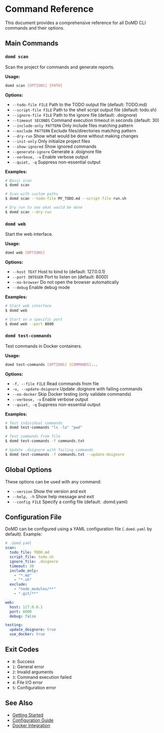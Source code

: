 # Command Reference

This document provides a comprehensive reference for all DoMD CLI commands and their options.

## Main Commands

### `domd scan`

Scan the project for commands and generate reports.

**Usage:**
```bash
domd scan [OPTIONS] [PATH]
```

**Options:**
- `--todo-file FILE`       Path to the TODO output file (default: TODO.md)
- `--script-file FILE`     Path to the shell script output file (default: todo.sh)
- `--ignore-file FILE`     Path to the ignore file (default: .doignore)
- `--timeout SECONDS`      Command execution timeout in seconds (default: 30)
- `--include-only PATTERN` Only include files matching pattern
- `--exclude PATTERN`      Exclude files/directories matching pattern
- `--dry-run`              Show what would be done without making changes
- `--init-only`            Only initialize project files
- `--show-ignored`         Show ignored commands
- `--generate-ignore`      Generate a .doignore file
- `--verbose, -v`          Enable verbose output
- `--quiet, -q`            Suppress non-essential output

**Examples:**
```bash
# Basic scan
$ domd scan

# Scan with custom paths
$ domd scan --todo-file MY_TODO.md --script-file run.sh

# Dry run to see what would be done
$ domd scan --dry-run
```

### `domd web`

Start the web interface.

**Usage:**
```bash
domd web [OPTIONS]
```

**Options:**
- `--host TEXT`     Host to bind to (default: 127.0.0.1)
- `--port INTEGER`  Port to listen on (default: 8000)
- `--no-browser`    Do not open the browser automatically
- `--debug`         Enable debug mode

**Examples:**
```bash
# Start web interface
$ domd web

# Start on a specific port
$ domd web --port 8080
```

### `domd test-commands`

Test commands in Docker containers.

**Usage:**
```bash
domd test-commands [OPTIONS] [COMMANDS]...
```

**Options:**
- `-f, --file FILE`        Read commands from file
- `-u, --update-doignore`  Update .doignore with failing commands
- `--no-docker`            Skip Docker testing (only validate commands)
- `--verbose, -v`          Enable verbose output
- `--quiet, -q`            Suppress non-essential output

**Examples:**
```bash
# Test individual commands
$ domd test-commands "ls -la" "pwd"

# Test commands from file
$ domd test-commands -f commands.txt

# Update .doignore with failing commands
$ domd test-commands -f commands.txt --update-doignore
```

## Global Options

These options can be used with any command:

- `--version`       Show the version and exit
- `--help, -h`      Show help message and exit
- `--config FILE`   Specify a config file (default: .domd.yaml)

## Configuration File

DoMD can be configured using a YAML configuration file (`.domd.yaml` by default). Example:

```yaml
# .domd.yaml
scan:
  todo_file: TODO.md
  script_file: todo.sh
  ignore_file: .doignore
  timeout: 30
  include_only:
    - "*.md"
    - "*.sh"
  exclude:
    - "node_modules/**"
    - ".git/**"

web:
  host: 127.0.0.1
  port: 8000
  debug: false

testing:
  update_doignore: true
  use_docker: true
```

## Exit Codes

- `0`: Success
- `1`: General error
- `2`: Invalid arguments
- `3`: Command execution failed
- `4`: File I/O error
- `5`: Configuration error

## See Also

- [Getting Started](../getting-started/quick-start.md)
- [Configuration Guide](../user-guide/configuration.md)
- [Docker Integration](../user-guide/docker-integration.md)
